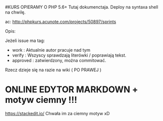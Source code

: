 #KURS OPIERAMY O PHP 5.6+
Tutaj dokumenctaja.
Deploy na syntaxa shell na chwilę.


ac: http://phpkurs.acunote.com/projects/50897/sprints

Opis:

Jeżeli issue ma tag: 
 - work : Aktualnie autor pracuje nad tym
 - verify : Wszyscy sprawdzają literówki / poprawiają tekst.
 - approved : zatwierdzony, można commitować.

Rzecz dzieje się na razie na wiki ( PO PRAWEJ )


# ONLINE EDYTOR MARKDOWN + motyw ciemny !!!
https://stackedit.io/  Chwała im za ciemny motyw xD
